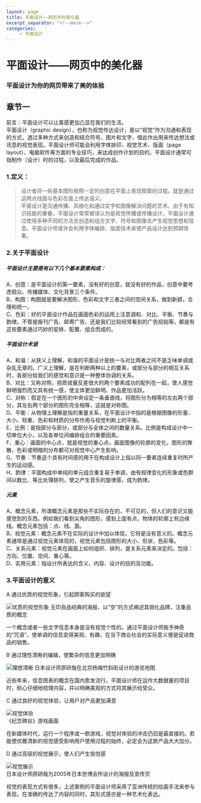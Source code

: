 ```yaml
---
layout: page
title: 平面设计——网页中的美化器
excerpt_separator: "<!--more-->"
categories:
     - 平面设计
---
```


# 平面设计——网页中的美化器
### 平面设计为你的网页带来了美的体验
<!--more-->
## 章节一
前言：平面设计可以让美感更加凸显在我们的生活。  
平面设计（graphic design），也称为视觉传达设计，是以“视觉”作为沟通和表现的方式，透过多种方式来创造和结合符号、图片和文字，借此作出用来传达想法或讯息的视觉表现。平面设计师可能会利用字体排印、视觉艺术、版面（page layout）、电脑软件等方面的专业技巧，来达成创作计划的目的。平面设计通常可指制作（设计）时的过程，以及最后完成的作品。
### 1.定义：
> 设计者将一些基本图形按照一定的创意在平面上表现图案的过程。就是通过运用点线面与色彩在面上传达语义。  
平面设计是沟通传播、风格化和通过文字和图像解决问题的艺术。由于有知识技能的重叠，平面设计常常被误认为是视觉传播或传播设计。平面设计通过使用多种不同的方法去创造和组合文字、符号和图像去产生视觉思想和信息。平面设计师或许会利用字体编排、版面技术来使产品设计达到预期效果。

### 2.关于平面设计
##### 平面设计主要是有以下几个基本要素构成：
A、创意：是平面设计的第一要素，没有好的创意，就没有好的作品，创意中要考虑观众、传播媒体、文化背景三个条件。  
B、构图：构图就是要解决图形、色彩和文字三者之间的空间关系，做到新颖，合理和统一。  
C、色彩：好的平面设计作品在画面色彩的运用上注意调和、对比、平衡、节奏与韵律。不管是报刊广告、邮寄广告、还是我们比较经常看到的广告招贴等，都是有这些要素通过巧妙的安排、配置、组合而成的。
##### 平面设计术语
A、和谐：从狭义上理解，和谐的平面设计是统一与对比两者之间不是乏味单调或杂乱无章的。广义上理解，是在判断两种以上的要素，或部分与部分的相互关系时，各部分给我们的感觉和意识是一种整体协调的关系。  
B、对比：又称对照，把质或量反差很大的两个要素成功的配列在一起，使人感觉鲜明强烈而又具有统一感，使主体更加鲜明、作品更加活跃。  
C、对称：假定在一个图形的中央设定一条垂直线，将图形分为相等的左右两个部分，其左右两个部分的图形完全相等，这就是对称图。  
D、平衡：从物理上理解是指的重量关系，在平面设计中指的是根据图像的形量、大小、轻重、色彩和材质的分布作用与视觉判断上的平衡。  
E、比例：是指部分与部分，或部分与全体之间的数量关系。比例是构成设计中一切单位大小，以及各单位间编排组合的重要因素。  
F、重心：画面的中心点，就是视觉的重心点，画面图像的轮廓的变化，图形的聚散，色彩或明暗的分布都可对视觉中心产生影响。  
G、节奏：节奏这个具有时间感的用于在构成设计上指以同一要素连续重复时所产生的运动感。  
H、韵律：平面构成中单纯的单元组合重复易于单调，由有规律变化的形象或色群间以数比、等比处理排列，使之产生音乐的旋律感，成为韵律。

##### 元素
A、概念元素，所谓概念元素是那些不实际存在的，不可见的，但人们的意识又能感觉到的东西。例如我们看到尖角的图形，感到上面有点，物体的轮廓上有边缘线。概念元素包括：点、线、面。  
B、视觉元素：概念元素不在实际的设计中加以体现，它将是没有意义的。概念元素通常是通过视觉元素体现的，视觉元素包括图形的大小、形状、色彩等。   
C、关系元素：视觉元素在画面上如何组织、排列，是关系元素来决定的。包括：方向、位置、空间、重心等。  
D、实用元素：指设计所表达的含义、内容、设计的目的及功能。

### 3.平面设计的意义
A 通过优质的视觉形象，引起顾客购买的欲望  

![优质的视觉形象](https://pic4.zhimg.com/80/v2-064553f1a7c155d66b23d8e4b516b788_720w.jpg?source=1940ef5c)
无印良品经典的海报，以“空”的方式阐述其弱化品牌，注重品质的概念

一个概念或者一些文字信息本身是没有视觉个性的。通过平面设计师施予神奇的“咒语”，使单调的信息变得美观、有趣，在当下商业社会的实际意义便是促进商品的销售。


B 通过理性清晰的编辑，使繁杂的信息更加明确  

![理想清晰](https://pic1.zhimg.com/80/c2678eb887b0f61ba77c4f5282b88d40_720w.jpg?source=1940ef5c)
日本设计师原研哉在北京杨梅竹斜街设计的游览地图


近些年来，信息图表的概念在国内愈发流行。平面设计师在运作大数据量的项目时，耐心仔细地梳理内容，并以明确美观的方式将其展示给受众。  

C 通过良好的视觉体验，让用户对产品更加满意  

![视觉体验](https://pic2.zhimg.com/80/7f8b973dc46d38eddca19c6117a638ad_720w.jpg?source=1940ef5c)  
《纪念碑谷》游戏画面


在新媒体时代，运行一个程序或一款游戏，视觉对体验的冲击仍旧是最直接的。若能使优雅清新的视觉感受影响用户使用过程的始终，必定会为这款产品大大加分。

D 通过高级的视觉展示，使人们产生愉悦感  

![视觉展示](https://pic4.zhimg.com/80/8a10ef001858a9a9ae051008ef3bf1ec_720w.jpg?source=1940ef5c)  
日本设计师原研哉为2005年日本世博会所设计的海报及宣传页

视觉的表现方式有很多，上述案例的平面设计师采用了亚洲传统的绘画手法来参与表现。在准确的传达了内容的同时，其形式感亦是一种艺术化表达。
